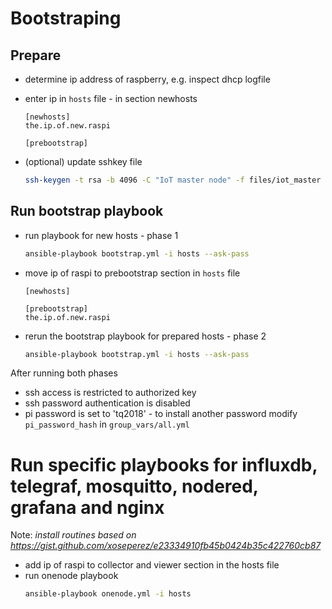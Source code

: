 # Bootstraping

## Prepare 
- determine ip address of raspberry, e.g. inspect dhcp logfile
- enter ip in `hosts` file - in section newhosts
  ```
  [newhosts]
  the.ip.of.new.raspi
  
  [prebootstrap]
  ```

- (optional) update sshkey file
  ```sh
  ssh-keygen -t rsa -b 4096 -C "IoT master node" -f files/iot_master
  ```

## Run bootstrap playbook

- run playbook for new hosts - phase 1
  ```sh
  ansible-playbook bootstrap.yml -i hosts --ask-pass
  ```

- move ip of raspi to prebootstrap section in `hosts` file
  ```
  [newhosts]
  
  [prebootstrap]
  the.ip.of.new.raspi
  ```

- rerun the bootstrap playbook for prepared hosts - phase 2
  ```sh
  ansible-playbook bootstrap.yml -i hosts --ask-pass
  ```

After running both phases 
- ssh access is restricted to authorized key 
- ssh password authentication is disabled
- pi password is set to 'tq2018' - to install another password modify `pi_password_hash` in `group_vars/all.yml`

# Run specific playbooks for influxdb, telegraf, mosquitto, nodered, grafana and nginx

Note: _install routines based on https://gist.github.com/xoseperez/e23334910fb45b0424b35c422760cb87_

- add ip of raspi to collector and viewer section in the hosts file
- run onenode playbook
  ```sh
  ansible-playbook onenode.yml -i hosts
  ```

